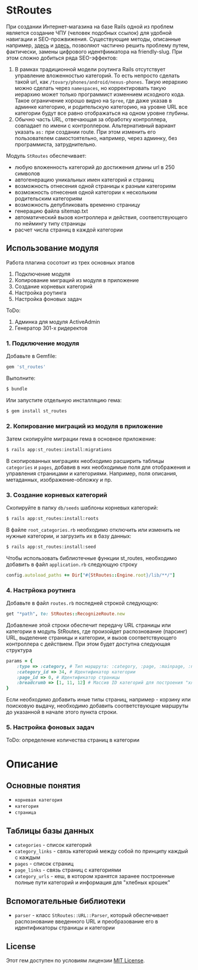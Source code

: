 # StRoutes

При создании Интернет-магазина на базе Rails одной из проблем является создание ЧПУ (человек подобных ссылок) для
удобной навигации и SEO-прожвижения. Существующие методы, описанные например, [здесь](https://github.com/norman/friendly_id) 
и [здесь](https://github.com/collectiveidea/awesome_nested_set), позволяют частично
решить проблему путем, фактически, замены цифрового идентфиикатора на friendly-slug. При этом сложно добиться ряда
SEO-эффектов:

1. В рамках традиционной модели роутинга Rails отсутствует управление вложенностью категорий. То есть непросто
сделать такой url, как `/tovary/phones/android/nexus-phones`. Такую иерархию можно сделать через `namespaces`,
но корректировать такую иерархию может только программист изменнием исходного кода. Такое ограничение хорошо
видно на `Spree`, где даже указав в админке категорию, и родительскую категорию, на уровне URL все категории
будут все равно отображаться на одном уровне глубины.
2. Обычно часть URL, отвечающая за обработку контроллера, совпадает по имени с контроллером. Альтернативный вариант
указать `as:` при создании route. При этом изменить его пользователем самостоятельно, например, через админку, 
без программиста, затруднительно.

Модуль `StRoutes` обеспечивает:
- любую вложенность категорий до достижения длины url в 250 символов
- автогенерацию уникальных имен категорий и страниц
- возможность отнесения одной страницы к разным категориям
- возможность отнесения одной категории к нескольким родительским категориям
- возможность депубликовать временно страницу
- генерацию файла sitemap.txt
- автоматический вызов контроллера и действия, соответствующего по неймингу типу страницы
- расчет числа страниц в каждой категории

## Использование модуля

Работа плагина сосотоит из трех основных этапов
1. Подключение модуля
2. Копирование миграций из модуля в приложение
3. Создание корневых категорий
4. Настройка роутинга
5. Настройка фоновых задач

ToDo:
1. Админка для модуля ActiveAdmin
2. Генератор 301-х ридеректов

### 1. Подключение модуля

Добавьте в Gemfile:
```ruby
gem 'st_routes'
```

Выполните:
```bash
$ bundle
```

Или запустите отдельную инсталляцию гема:
```bash
$ gem install st_routes
```

### 2. Копирование миграций из модуля в приложение

Затем скопируйте миграции гема в основное приложение:
```bash
$ rails app:st_routes:install:migrations
```

В скопированных миграциях необходимо расширить таблицы `categories` и `pages`, добавив в них необходимые поля для 
отображения и управления страницами и категориями. Например, поля описания, метаданных, изображение-обложку и пр. 

### 3. Создание корневых категорий

Скопируйте в папку `db/seeds` шаблоны корневых категорий:
```bash
$ rails app:st_routes:install:roots
```

В файле `root_categories.rb` необходимо отключить или изменить не нужные категории, и загрузить их в базу данных:
```bash
$ rails app:st_routes:install:seed
```

Чтобы использовать библиотечные функции st_routes, необходимо добавить в файл `application.rb` следующую строку
```ruby
config.autoload_paths += Dir["#{StRoutes::Engine.root}/lib/**/"]
```

### 4. Настрйока роутинга

Добавьте в файл `routes.rb` последней строкой следующую:
```ruby
get "*path", to: StRoutes::RecognizeRoute.new
```

Добавление этой строки обеспечит передачу URL страницы или категории в модуль StRoutes, где произойдет 
распознование (парсинг) URL, выделение страницы и категории, и вызов соответствующего контроллера с 
действием. При этом будет доступна следующая структура

```ruby
params = {
    :type => :category, # Тип маршрута: :category, :page, :mainpage, :not_found
    :category_id => 34, # Идентификатор категории
    :page_id => 0, # Идентификатор страницы
    :breadcrumb => [1, 11, 12] # Массив ID категорий для построения "хлебных крошек"
}
```

Если необходимо добавить иные типы страниц, например - корзину или поисковую выдачу, необходимо добавить 
соответствующие маршруты до указанной в начале этого пункта строки. 

### 5. Настройка фоновых задач

ToDo: определение количества страниц в категории

# Описание

## Основные понятия

- `корневая категория`
- `категория`
- `страница`

## Таблицы базы данных

- `categories` - список категорий
- `category_links` - связь категорий между собой по принципу каждый с каждым
- `pages` - список страниц
- `page_links` - связь страниц с категориями
- `category_urls` - кеш, в котором хранятся заранее построенные полные пути категорий и информация для "хлебных крошек"

## Вспомогательные библиотеки

- `parser` - класс `StRoutes::URL::Parser`, который обеспечивает распознование введенного URL и преобразование его
в идентификаторы страницы и категории


## License
Этот гем доступен по условиям лицензии [MIT License](http://opensource.org/licenses/MIT).

